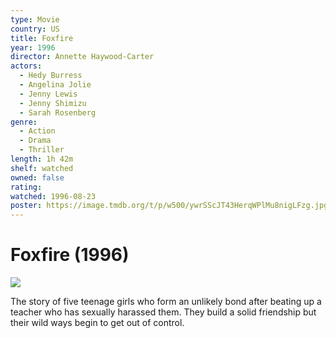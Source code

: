 ```yaml
---
type: Movie
country: US
title: Foxfire
year: 1996
director: Annette Haywood-Carter
actors:
  - Hedy Burress
  - Angelina Jolie
  - Jenny Lewis
  - Jenny Shimizu
  - Sarah Rosenberg
genre:
  - Action
  - Drama
  - Thriller
length: 1h 42m
shelf: watched
owned: false
rating:
watched: 1996-08-23
poster: https://image.tmdb.org/t/p/w500/ywrSScJT43HerqWPlMu8nigLFzg.jpg
---
```


# Foxfire (1996)

![](https://image.tmdb.org/t/p/w500/ywrSScJT43HerqWPlMu8nigLFzg.jpg)

The story of five teenage girls who form an unlikely bond after beating up a teacher who has sexually harassed them. They build a solid friendship but their wild ways begin to get out of control.